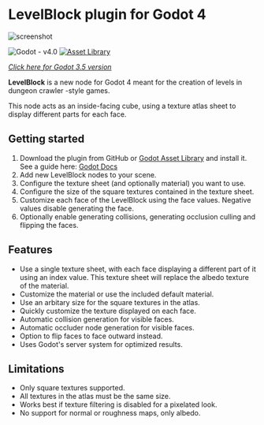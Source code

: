 # LevelBlock plugin for Godot 4
![screenshot](https://github.com/ReunMedia/godot-levelblock/assets/37181529/94a5e1c3-e041-46d4-9961-d3cd526bf07a)

![Godot - v4.0](https://img.shields.io/badge/Godot-v4.0-478cbf?style=flat-square&logo=godot-engine&labelColor=25282b)
[![Asset Library](https://img.shields.io/badge/Asset_Library-2ea44f?style=flat-square)](https://godotengine.org/asset-library/asset/1924)

_[Click here for Godot 3.5 version](https://github.com/ReunMedia/godot-levelblock/tree/godot-3)_

**LevelBlock** is a new node for Godot 4 meant for the creation of levels in dungeon crawler -style games.

This node acts as an inside-facing cube, using a texture atlas sheet to display different parts for each face.
## Getting started
1. Download the plugin from GitHub or [Godot Asset Library](https://godotengine.org/asset-library/asset/1924) and install it. See a guide here: [Godot Docs](https://docs.godotengine.org/en/stable/tutorials/plugins/editor/installing_plugins.html)
2. Add new LevelBlock nodes to your scene.
3. Configure the texture sheet (and optionally material) you want to use.
4. Configure the size of the square textures contained in the texture sheet.
5. Customize each face of the LevelBlock using the face values. Negative values disable generating the face.
6. Optionally enable generating collisions, generating occlusion culling and flipping the faces.
## Features
- Use a single texture sheet, with each face displaying a different part of it using an index value. This texture sheet will replace the albedo texture of the material.
- Customize the material or use the included default material.
- Use an arbitary size for the square textures in the atlas.
- Quickly customize the texture displayed on each face.
- Automatic collision generation for visible faces.
- Automatic occluder node generation for visible faces.
- Option to flip faces to face outward instead.
- Uses Godot's server system for optimized results.
## Limitations
- Only square textures supported.
- All textures in the atlas must be the same size.
- Works best if texture filtering is disabled for a pixelated look.
- No support for normal or roughness maps, only albedo.
